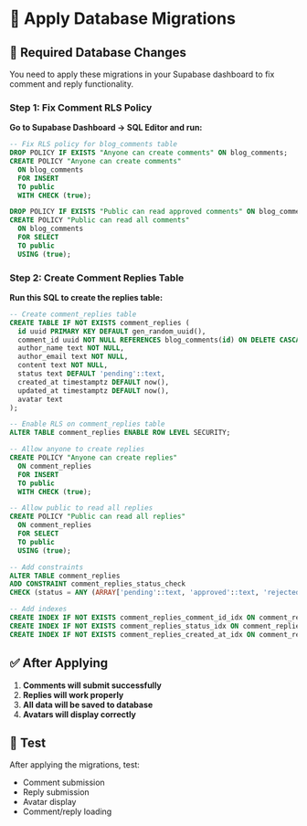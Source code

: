 # 🔧 Apply Database Migrations

## 🚨 Required Database Changes

You need to apply these migrations in your Supabase dashboard to fix comment and reply functionality.

### Step 1: Fix Comment RLS Policy

**Go to Supabase Dashboard → SQL Editor and run:**

```sql
-- Fix RLS policy for blog_comments table
DROP POLICY IF EXISTS "Anyone can create comments" ON blog_comments;
CREATE POLICY "Anyone can create comments"
  ON blog_comments
  FOR INSERT
  TO public
  WITH CHECK (true);

DROP POLICY IF EXISTS "Public can read approved comments" ON blog_comments;
CREATE POLICY "Public can read all comments"
  ON blog_comments
  FOR SELECT
  TO public
  USING (true);
```

### Step 2: Create Comment Replies Table

**Run this SQL to create the replies table:**

```sql
-- Create comment_replies table
CREATE TABLE IF NOT EXISTS comment_replies (
  id uuid PRIMARY KEY DEFAULT gen_random_uuid(),
  comment_id uuid NOT NULL REFERENCES blog_comments(id) ON DELETE CASCADE,
  author_name text NOT NULL,
  author_email text NOT NULL,
  content text NOT NULL,
  status text DEFAULT 'pending'::text,
  created_at timestamptz DEFAULT now(),
  updated_at timestamptz DEFAULT now(),
  avatar text
);

-- Enable RLS on comment_replies table
ALTER TABLE comment_replies ENABLE ROW LEVEL SECURITY;

-- Allow anyone to create replies
CREATE POLICY "Anyone can create replies"
  ON comment_replies
  FOR INSERT
  TO public
  WITH CHECK (true);

-- Allow public to read all replies
CREATE POLICY "Public can read all replies"
  ON comment_replies
  FOR SELECT
  TO public
  USING (true);

-- Add constraints
ALTER TABLE comment_replies 
ADD CONSTRAINT comment_replies_status_check 
CHECK (status = ANY (ARRAY['pending'::text, 'approved'::text, 'rejected'::text]));

-- Add indexes
CREATE INDEX IF NOT EXISTS comment_replies_comment_id_idx ON comment_replies(comment_id);
CREATE INDEX IF NOT EXISTS comment_replies_status_idx ON comment_replies(status);
CREATE INDEX IF NOT EXISTS comment_replies_created_at_idx ON comment_replies(created_at);
```

## ✅ After Applying

1. **Comments will submit successfully**
2. **Replies will work properly**
3. **All data will be saved to database**
4. **Avatars will display correctly**

## 🧪 Test

After applying the migrations, test:
- Comment submission
- Reply submission
- Avatar display
- Comment/reply loading 